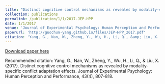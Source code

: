 ```yaml
---
title: "Distinct cognitive control mechanisms as revealed by modality-specific conflict adaptation effects"
collection: publications
permalink: /publication/1/1/2017-JEP-HPP
date: 1/1/2017
venue: 'Journal of Experimental Psychology: Human Perception and Performance'
paperurl: 'http://guochun-yang.github.io/files/JEP-HPP_2017.pdf'
citation: 'Yang, G., Nan, W., Zheng, Y., Wu, H., Li, Q., &amp; Liu, X. (2017). Distinct cognitive control mechanisms as revealed by modality-specific conflict adaptation effects. Journal of Experimental Psychology: Human Perception and Performance, 43(4), 807-818. '
---
```

[Download paper here](http://guochun-yang.github.io/files/JEP-HPP_2017.pdf)

Recommended citation: Yang, G., Nan, W., Zheng, Y., Wu, H., Li, Q., & Liu, X. (2017). Distinct cognitive control mechanisms as revealed by modality-specific conflict adaptation effects. Journal of Experimental Psychology: Human Perception and Performance, 43(4), 807-818. 